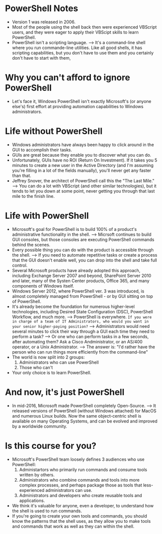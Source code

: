 # PowerShell Notes
- Version 1 was released in 2006.
- Most of the people using the shell back then were experienced VBScript users, and they were eager to apply their VBScipt skills to learn PowerShell.
- PowerShell isn't a scripting language. --> It's a command-line shell where you run commande-line utilities. Like all good shells, it has scripting capabilities, but you don't have to use them and you certainly don't have to start with them,

# Why you can't afford to ignore PowerShell
- Let's face it, Windows PowerShell isn't exactly Microsoft's (or anyone else's) first effort at providing automation capabilities to Windows administrators.

# Life without PowerShell
- Windows administrators have always been happy to click around in the GUI to accomplish their tasks.
- GUIs are great because they enable you to discover what you can do.
- Unfortunately, GUIs have no ROI (Return On Investment). If it takes you 5 minutes to create a new user in the Active Directory (and I'm assuming you're filling in a lot of the fields manually), you'll never get any faster than that.
- Jeffrey Snover, the architect of PowerShell call this the "The Last Mile." --> You can do a lot with VBScript (and other similar technologies), but it tends to let you down at some point, never getting you through that last mile to the finish line.

# Life with PowerShell
- Microsoft's goal for PowerShell is to build 100% of a product's administrative functionality in the shell. --> Micrsoft continues to build GUI consoles, but those consoles are executing PowerShell commands behind the scenes.
- Every possible thing you can do with the product is accessible through the shell. --> If you need to automate repetitive tasks or create a process that the GUI doesn't enable well, you can drop into the shell and take full control.
- Several Microsoft products have already adopted this approach, including Exchange Server 2007 and beyond, SharePoint Server 2010 and later, many of the Systen Center products, Office 365, and many components of Windows itself.
- Windows Server 2012, where PowerShell ver. 3 was introduced, is almost completely managed from PowerShell - or by GUI sitting on top of PowerShell.
- It's already become the foundation for numerous higher-level technologies, including Desired State Configuration (DSC), PowerShell Workflow, and much more. --> PowerShell is everywhere.
`If you were in charge of a team of IT Administrators, who would you want in your senior higher-paying position?`
--> Administrators would need several minutes to click their way through a GUI each time they need to perform a task?
--> Or one who can perform tasks in a few seconds, after automating them?
Ask a Cisco Andministrator, or an AS/400 operator, or a Unix Administrator. --> The answer is: "I'd rather have the person who can run things more efficiently from the command-line"
- The world is now split into 2 groups:
    1. Administrators who can use PowerShell
    2. Those who can't
- Your only choice is to learn PowerShell.

# And now, it's just PowerShell
- In mid-2016, Microsoft made PowerShell completely Open-Source. --> It released versions of PowerShell (without Windows attached) for MacOS and numerous Linux builds. Now the same object-centric shell is available on many Operating Systems, and can be evolved and improved by a worldwide community.

# Is this course for you?
- Microsoft's PowerShell team loosely defines 3 audiences who use PowerShell:
    1. Administartors who primarily run commands and consume tools written by others.
    2. Administrators who combine commands and tools into more complex processes, and perhaps package those as tools that less-experienced administrators can use.
    3. Administrators and developers who create reusable tools and applications.
- We think it's valuable for anyone, even a developer, to understand how the shell is used to run commands.
- If you're going to create your own tools and commands, you should know the patterns that the shell uses, as they allow you to make tools and commands that work as well as they can within the shell.
